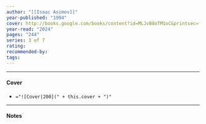 ```yaml
---
author: "[[Isaac Asimov]]"
year-published: "1994"
cover: http://books.google.com/books/content?id=MLJvB8oTM1oC&printsec=frontcover&img=1&zoom=1&source=gbs_api
year-read: "2024"
pages: "244"
series: 3 of 7
rating: 
recommended-by: 
tags:
---
```


---
#### Cover
- `="![Cover|200](" + this.cover + ")"`
---
#### Notes